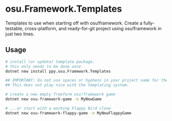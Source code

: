 # osu.Framework.Templates

Templates to use when starting off with osu!framework. Create a fully-testable, cross-platform, and ready-for-git project using osu!framework in just two lines.

## Usage

```bash
# install (or update) template package.
# this only needs to be done once
dotnet new install ppy.osu.Framework.Templates

## IMPORTANT: Do not use spaces or hyphens in your project name for the following commands.
## This does not play nice with the templating system.

# create a new empty freeform osu!framework game
dotnet new osu-framework-game -n MyNewGame

# ...or start with a working Flappy Bird clone
dotnet new osu-framework-flappy-game -n MyNewFlappyGame
```
